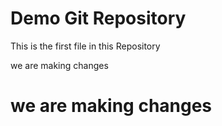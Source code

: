 # Demo Git Repository

This is the first file in this Repository

we are making changes
#
# we are making changes